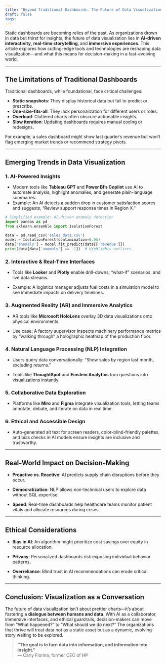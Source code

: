```yaml
---
title: "Beyond Traditional Dashboards: The Future of Data Visualization"
draft: false
tags:
---
```

Static dashboards are becoming relics of the past. As organizations drown in data but thirst for insights, the future of data visualization lies in **AI-driven interactivity**, **real-time storytelling**, and **immersive experiences**. This article explores how cutting-edge tools and technologies are reshaping data visualization—and what this means for decision-making in a fast-evolving world.

---

## The Limitations of Traditional Dashboards

Traditional dashboards, while foundational, face critical challenges:
- **Static snapshots**: They display historical data but fail to predict or prescribe.
- **One-size-fits-all**: They lack personalization for different users or roles.
- **Overload**: Cluttered charts often obscure actionable insights.
- **Slow iteration**: Updating dashboards requires manual coding or redesigns.

For example, a sales dashboard might show last quarter’s revenue but won’t flag emerging market trends or recommend strategy pivots.

---

## Emerging Trends in Data Visualization

### 1. **AI-Powered Insights**
   - Modern tools like **Tableau GPT** and **Power BI’s Copilot** use AI to automate analysis, highlight anomalies, and generate plain-language summaries. 
   - Example: An AI detects a sudden drop in customer satisfaction scores and suggests, “Review support response times in Region X.”

   ```python
   # Simplified example: AI-driven anomaly detection
   import pandas as pd
   from sklearn.ensemble import IsolationForest

   data = pd.read_csv('sales_data.csv')
   model = IsolationForest(contamination=0.05)
   data['anomaly'] = model.fit_predict(data[['revenue']])
   print(data[data['anomaly'] == -1])  # Highlights outliers
   ```

### 2. **Interactive & Real-Time Interfaces**

- Tools like **Looker** and **Plotly** enable drill-downs, “what-if” scenarios, and live data streams.

- Example: A logistics manager adjusts fuel costs in a simulation model to see immediate impacts on delivery timelines.
### 3. **Augmented Reality (AR) and Immersive Analytics**

- AR tools like **Microsoft HoloLens** overlay 3D data visualizations onto physical environments.

- Use case: A factory supervisor inspects machinery performance metrics by “walking through” a holographic heatmap of the production floor.
### 4. **Natural Language Processing (NLP) Integration**

- Users query data conversationally: “Show sales by region last month, excluding returns.”

- Tools like **ThoughtSpot** and **Einstein Analytics** turn questions into visualizations instantly.
### 5. **Collaborative Data Exploration**

- Platforms like **Miro** and **Figma** integrate visualization tools, letting teams annotate, debate, and iterate on data in real time.
### 6. **Ethical and Accessible Design**

- Auto-generated alt text for screen readers, color-blind-friendly palettes, and bias checks in AI models ensure insights are inclusive and trustworthy.

---

## Real-World Impact on Decision-Making

- **Proactive vs. Reactive**: AI predicts supply chain disruptions before they occur.

- **Democratization**: NLP allows non-technical users to explore data without SQL expertise.

- **Speed**: Real-time dashboards help healthcare teams monitor patient vitals and allocate resources during crises.

---

## Ethical Considerations

- **Bias in AI**: An algorithm might prioritize cost savings over equity in resource allocation.

- **Privacy**: Personalized dashboards risk exposing individual behavior patterns.

- **Overreliance**: Blind trust in AI recommendations can erode critical thinking.

---

## Conclusion: Visualization as a Conversation

The future of data visualization isn’t about prettier charts—it’s about fostering a **dialogue between humans and data**. With AI as a collaborator, immersive interfaces, and ethical guardrails, decision-makers can move from “What happened?” to “What should we do next?” The organizations that thrive will treat data not as a static asset but as a dynamic, evolving story waiting to be explored.

> **“The goal is to turn data into information, and information into insight.”**  
> — Carly Fiorina, former CEO of HP
